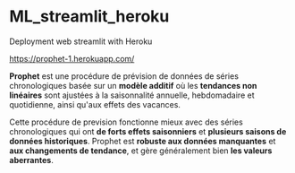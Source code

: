 # ML_streamlit_heroku
Deployment web streamlit with Heroku 

https://prophet-1.herokuapp.com/


**Prophet** est une procédure de prévision de données de séries chronologiques basée sur un **modèle additif** où les **tendances non linéaires** sont ajustées à la saisonnalité annuelle, hebdomadaire et quotidienne, ainsi qu'aux effets des vacances. 


Cette procédure de prevision fonctionne mieux avec des séries chronologiques qui ont **de forts effets saisonniers** et **plusieurs saisons de données historiques**. Prophet est **robuste aux données manquantes** et **aux changements de tendance**, et gère généralement bien **les valeurs aberrantes**.

